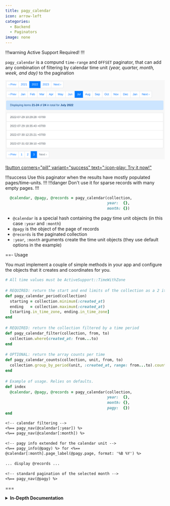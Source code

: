 ```yaml
---
title: pagy_calendar
icon: arrow-left
categories:
  - Backend
  - Paginators
image: none
---
```


!!!warning Active Support Required!
!!!

`pagy_calendar` is a compund `time-range` and `OFFSET` paginator, that can add any combination of filtering by calendar time unit
_(year, quarter, month, week, and day)_ to the pagination

![calendar_app](/docs/assets/images/calendar-app.png)

[!button corners="pill" variant="success" text=":icon-play: Try it now!"](/docs/Practical%20Guide/playground.md#4-calendar-app)

!!!success Use this paginator when the results have mostly populated pages/time-units.
!!!
!!!danger Don't use it for sparse records with many empty pages.
!!!

```ruby
  @calendar, @pagy, @records = pagy_calendar(collection,
                                             year:  {},
                                             month: {})

```

- `@calendar` is a special hash containing the pagy time unit objects (in this case `:year` and `:month`)
- `@pagy` is the object of the page of records
- `@records` is the paginated collection
- `:year`, `:month` arguments create the time unit objects (they use default options in the example)

==- Usage

You must implement a couple of simple methods in your app and configure the objects that it creates and
coordinates for you.

```ruby Controller
# All time values must be ActiveSupport::TimeWithZone

# REQUIRED: return the start and end limits of the collection as a 2 items array
def pagy_calendar_period(collection)
  starting = collection.minimum(:created_at)
  ending   = collection.maximum(:created_at)
  [starting.in_time_zone, ending.in_time_zone]
end

# REQUIRED: return the collection filtered by a time period
def pagy_calendar_filter(collection, from, to)
  collection.where(created_at: from...to)
end

# OPTIONAL: return the array counts per time
def pagy_calendar_counts(collection, unit, from, to)
  collection.group_by_period(unit, :created_at, range: from...to).count.values
end

# Example of usage. Relies on defaults.
def index
  @calendar, @pagy, @records = pagy_calendar(collection,
                                             year:  {},
                                             month: {},
                                             pagy:  {})
end
```

```erb view (template)
<!-- calendar filtering -->
<%== pagy_nav(@calendar[:year]) %>
<%== pagy_nav(@calendar[:month]) %>

<!-- pagy info extended for the calendar unit -->
<%== pagy_info(@pagy) %> for <%== @calendar[:month].page_label(@pagy.page, format: '%B %Y') %>

... display @records ...

<!-- standard pagination of the selected month -->
<%== pagy_nav(@pagy) %>
```

===
<details>
<summary class="a4" style="font-weight: bold">In-Depth Documentation</summary>

<br/>

### Methods

==- `pagy_calendar(collection, configuration)`

This method wraps one or more levels of calendar filtering on top of another backend pagination method (
e.g. `pagy_searchkick`, `pagy_elasticsearch_rails`, `pagy_meilisearch`, ...).

It filters the `collection` by the selected time units in the `configuration` (e.g. `year`, `month`, `day`, ...), and forwards it
to the wrapped method.

It returns an array with one more item than the usual two:

```ruby controller
@calendar, @pagy, @results = pagy_calendar(...)
```

The `@calendar` is the hash of the generated unit objects that can be used in the UI.

It also provides the `showtime` helper method that returns the time of the smallest time unit currently shown in your calendar.
For example:

```erb
<!-- Link to go to a specific page in the calendar -->
<a href="<%= pagy_calendar_url_at(@calendar, Time.zone.parse('2022-03-03')) %>">Go to the 2022-03 Page</a>

<!-- Showtime shows the `DateTime` beginning of the smallest time unit currently shown in the calendar -->
<p>Showtime: <%= @calendar.showtime %></p>
```

#### `collection` argument
<br/>

The `collection` argument (from `ActiveRecord`, `ElasticSearchRails`, `Searchkick`, `Meilisearch`, ...) is filtered by the
`pagy_calendar_filter` and forwarded to the wrapped method for its final pagination, so ensure that you pass the same type of
argument expected by the wrapped method.

#### `configuration` argument
<br/>

The `configuration` argument must be a Hash structure with the keys representing the type of configuration and the values being
the Hash of the options that you want to pass for the creation of the specific pagy object (or a `boolean` for
the [Active flag](#active-flag)).

The `configuration` hash can be composed by the following types of configuration:

##### Calendar configuration
<br/>

The calendar configuration determines the calendar objects generated. These are used for filtering the collection to the selected
time units.

You can add one or more levels with keys like `:year`, `:quarter`, `:month`, `:week`, `:day`. Each key must be set to the hash of
the options that will be used to initialize the relative `Pagy::Calendar::*` object. Use an empty hash for default values. E.g.:
`year: {}, month: {}, ...`.

!!!warning Do not set `:page`, `:page_sym`, `:params` and `:period` keys That options for the calendar objects are managed
automatically by the extra. Setting them explicitly has no effect. (See also [Calendar params](#calendar-params) for solutions in
case of conflicts)
!!!

##### Pagy configuration
<br/>

This is the optional configuration of the final pagination object (produced by the wrapped method) which is always used regardless
the value of the [Active flag](#active-flag).

You can pass one optional `:pagy` key, set to the hash of the options to initialize the `Pagy` object. It has none of the
restriction mentioned in the [Calendar configuration](#calendar-configuration).

Besides the usual pagy options, you can add a `:backend` option, set to the name of the backend extra method that you want to use
for managing the collection:

```ruby
{ pagy: { backend: :pagy_searchkick, limit: 10, ... } }
```

Notice that the `collection` argument must be exactly what you would pass to the wrapped backend method.

If the `:pagy` key/value is omitted, a default `Pagy` instance will be created by the default `:pagy` backend method.

##### Active flag
<br/>

The calendar is active by default, however you can add an optional `:active` boolean flag to the `configuration` hash in order to
switch it ON or OFF, depending on its usefulness in different conditions (see the [Use cases](#use-cases)).

==- `pagy_calendar_period(collection)`

!!!primary Must implement This method must be implemented by the application.
!!!

It receives a `collection` argument that must not be changed by the method, but can be used to return the starting and ending
local `TimeWithZone` objects array defining the calendar `:period`. See
the [Pagy::Calendar Variables](/docs/api/calendar.md#options) for details.

Depending on the type of storage, the `collection` argument can contain a different kind of object:

##### ActiveRecord managed storage
<br/>

If you use `ActiveRecord` the `collection` is going to be an `ActiveRecord::Relation` object. You can use it to return the
starting and ending local `TimeWithZone` objects array. Here are a few examples with the `created_at` field (but you can pull the
time from anywhere):

```ruby  Controller
# Simpler version (2 queries)
def pagy_calendar_period(collection)
  starting = collection.minimum('created_at')
  ending   = collection.maximum('created_at')
  [starting.in_time_zone, ending.in_time_zone]
end

# Faster version with manual pluck (1 query)
def pagy_calendar_period(collection)
  minmax = collection.pick('MIN(created_at)', 'MAX(created_at)')
  minmax.map { |time| Time.parse(time).in_time_zone }
end

# Fastest version (no queries)
# If you have the starting and ending times in the request (from UI selectors), 
# filter the collection by the param before passing it to `pagy_calendar`. 
# In this example you just use the :starting and :ending params to return the period
def pagy_calendar_period(collection)
  params.fetch_values(:starting, :ending).map { |time| Time.parse(time).in_time_zone }
end
```

See also [Time conversion](/docs/api/calendar.md#time-conversions) for details.

##### Search frameworks storage
<br/>

_If you use `ElasticSearchRails`, `Searchkick`, `Meilisearch` the `collection` argument is just the Array of the captured search
arguments that you passed to the `Model.pagy_search` method. That array is what pagy uses internally to setup its options before
passing it to the standard `Model.search` method to do the actual search._

So you should use what you need from the `collection` array and do your own `Model.search(...)` in order to get the starting and
ending local `TimeWithZone` objects array to return.

==- `pagy_calendar_filter(collection, from, to)`

!!!primary Must implement This method must be implemented by the application.
!!!

It receives the main `collection` and must return a filtered version of it using the `from` and `to` **local Time** objects.

You should filter your collection with a logic equivalent to `storage_time >= from && storage_time < to`, adapted to the time zone
and syntax of your storage.

Depending on the type of storage, the `collection` argument can contain a different kind of object:

##### ActiveRecord managed storage
<br/>

If you use `ActiveRecord` the `collection` is going to be an `ActiveRecord::Relation` object that you can easily filter. Here is
an example with the `created_at` field again (but you can use anything, of course):

```ruby Controller
def pagy_calendar_filter(collection, from, to)
  collection.where(created_at: from...to) # 3-dots range excluding the end value
end
```

See also [Time conversion](/docs/api/calendar.md#time-conversions) for details.

##### Search frameworks storage
<br/>

_If you use `ElasticSearchRails`, `Searchkick`, `Meilisearch` the `collection` argument is just the Array of the captured search
arguments that you passed to the `Model.pagy_search` method. That array is what pagy uses internally to setup its options before
passing it to the standard `Model.search` method to do the actual search._

So in order to filter the actual search with the `from` and `to` local `TimeWithZone` objects, you should simply return the same
array with the filtering added to its relevant item. Pagy will use it to do the actual (filtered) search.

==- `pagy_calendar_counts(collection, unit, from, to)`

!!!primary Optional implementation This method can be implemented by the application in order to add some UI feedback to the pagy
nav links
!!!

If this method is defined, pagy will run it for each used calendar unit and will add an extra `empty-page`
CSS class to the links to empty pages (that can be targeted to give a visual UI feedback). Pagy will also add a `title`
attribute to display a tooltip info for each page link.

The method receives the main `collection`, the `unit` symbol, and must return the array of the counts grouped by unit using the
`from` and `to` **local Time** objects.

If your collection is an `ActiveRecord::Relation` object you won't have to do much: just add the
[groupdate gem](https://github.com/ankane/groupdate) to your bundle and use the following one liner (just change the
`:created_at` to the time field you need):

```ruby Controller
def pagy_calendar_counts(collection, unit, from, to)
  collection.group_by_period(unit, :created_at, range: from...to).count.values
end
```

For other types of collection you should override the method.

!!!warning Extra queries required

The extra feedback triggered by this method executes one extra count query per unit, (e.g. with a year + month calendar there are
2 extra queries). That is usually OK for most environments, but it might be slow on others, so check it on your actual DB in order
to evaluate the performance.

If you want to use it dynamically, you can skip the extra query and the relative feedback by returning `nil` when you need it.
!!!

===

### Customization

#### Order

If you set `:order` to `:desc`, you will get the page units in descendent order (e.g. May, then April, then March, ...), but keep
in mind that you still have to desc-order the records in the collection since pagy has no control over that (indeed it's your own
collection scope).

```ruby controller
@calendar, @pagy, @records = pagy_calendar(collection.desc_scope,
                                           year:  { order: :desc },
                                           month: { order: :desc })
```

#### Beginning of week

If you use the `:week` time unit, consider that the first day of the week could be different for different locales.

You may want to adjust it by setting the `Date.beginning_of_week` option to the symbol of the first day of the week (
e.g. `Date.beginning_of_week = :sunday`). Notice the default is `:monday` consistently with the ISO-8601 standard (and Rails).

#### Calendar params

`pagy_calendar` handles the request params of its objects automatically, and you should not need to customize them unless they conflict
with other params in your requests. In that case you have a couple of alternatives:

- Renaming the conflicting param of your app
- Passing a custom `:page_sym` to the [Pagy configuration](#pagy-configuration). That will internally rename the `:page_sym`
  opts and update the `:params` procs of all the calendar objects accordingly.

### View

You can use the calendar objects with any `pagy_*nav` and `pagy_*nav_js` helpers in your views.

The `pagy_*combo_nav_js` keeps into account only page numbers and not labels, so it is not very useful (if at all)
with `Pagy::Calendar::*` objects.

==- `pagy_calendar_url_at(@calendar, time, **opts)`

This helper takes the `@calendar` and a `TimeWithZone` objects and returns the url complete with all the params for the pages in
each filter bar that include the passed time.

For example: `pagy_calendar_url_at(@calendar, Time.zone.now)` selects the filter bars pointing to today.

If `time` is outside the pagination range it raises a `Pagy::RangeError`, however you can pass the option
`fit_time: true` to avoid the error and get the url to the page closest to the passed time argument (first or last page).

===

#### Label format

Each page link in the calendar navs is conveniently labeled with the specific `Time` period it refers to. You can change the time
format to your needs by passing the `:format` option, set to a standard `strftime` format, to the time unit option argument.

```ruby controller
@calendar, @pagy, @records = pagy_calendar(collection.desc_scope,
                                           year:  { format: '...' },
                                           month: { format: '...' })
```
You can also get the [label method](/docs/api/calendar.md#methods) with e.g.: `@calendar[:month].label`, which might be useful to
use in your UI.

#### I18n localization

Uncomment the block in the calendar section in the pagy initializer.

### Caveats

!!!warning Display Message when empty Calendar pages with no records are accessible but empty: you may want to display some
message when `@records.empty?`.
!!!

</details>
